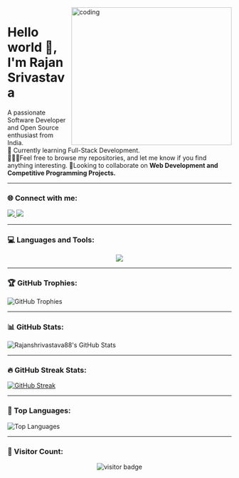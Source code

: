 <img align="right" alt="coding" height="310" width="360" src="https://user-images.githubusercontent.com/74038190/229223263-cf2e4b07-2615-4f87-9c38-e37600f8381a.gif">


# Hello world 👋, I'm Rajan Srivastava  

A passionate Software Developer and Open Source enthusiast from India.  
🌱 Currently learning Full-Stack Development.  
👨‍💻🚀Feel free to browse my repositories, and let me know if you find anything interesting.
🤝Looking to collaborate on **Web Development and Competitive Programming Projects.**  



---

### 🌐 Connect with me:

<p>
  <a href="#" target="_blank">
    <img src="https://img.shields.io/badge/LinkedIn-0A66C2?style=for-the-badge&logo=linkedin&logoColor=white" />
  </a> 
  <a href="mailto:#" target="_blank">
    <img src="https://img.shields.io/badge/Gmail-EA4335?style=for-the-badge&logo=gmail&logoColor=white" />
  </a>
</p>

---

### 💻 Languages and Tools:

<p align="center">
<a href="https://skillicons.dev">
<img src="https://skillicons.dev/icons?i=html,css,bootstrap,tailwind,js,react,vite,mysql,cpp,python,django,sqlite,github,git,codepen,vscode,pycharm,sublime,blender&theme=dark" />
</a>
</p>



---

### 🏆 GitHub Trophies:

![GitHub Trophies](https://github-profile-trophy.vercel.app/?username=rajanshrivastava88&theme=radical&margin-w=15&margin-h=15)

---

### 📊 GitHub Stats:

![Rajanshrivastava88's GitHub Stats](https://github-readme-stats.vercel.app/api?username=rajanshrivastava88&count_private=true&show_icons=true&theme=radical)


---

### 🔥 GitHub Streak Stats:

<a href="https://git.io/streak-stats"><img src="https://github-readme-streak-stats.herokuapp.com?user=rajanshrivastava88&theme=dark" alt="GitHub Streak" /></a>


---

### 🚀 Top Languages:

![Top Languages](https://github-readme-stats.vercel.app/api/top-langs/?username=rajanshrivastava88&layout=compact&theme=radical)



---

### 👥 Visitor Count:

<p align="center"><img src="https://profile-counter.glitch.me/%7Brajanshrivastava88%7D/count.svg" alt="visitor badge"/></p>


